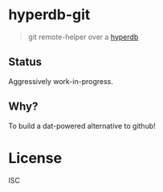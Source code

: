 # hyperdb-git

> git remote-helper over a [hyperdb](https://github.com/mafintosh/hyperdb)

## Status

Aggressively work-in-progress.

## Why?

To build a dat-powered alternative to github!

# License

ISC
